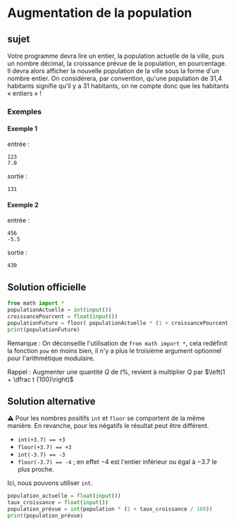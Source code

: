 # Augmentation de la population

## sujet

 Votre programme devra lire un entier, la population actuelle de la ville, puis un nombre décimal, la croissance prévue de la population, en pourcentage. Il devra alors afficher la nouvelle population de la ville sous la forme d'un nombre entier. On considérera, par convention, qu'une population de 31,4 habitants signifie qu'il y a 31 habitants, on ne compte donc que les habitants « entiers » !

### Exemples
#### Exemple 1

entrée :

    123
    7.0

sortie :

    131

#### Exemple 2

entrée :

    456
    -5.5

sortie :

    430

## Solution officielle

```python
from math import *
populationActuelle = int(input())
croissancePourcent = float(input())
populationFuture = floor( populationActuelle * (1 + croissancePourcent / 100) )
print(populationFuture)
```

Remarque
: On déconseille l'utilisation de `from math import *`, cela redéfinit la fonction `pow` en moins bien, il n'y a plus le troisième argument optionnel pour l'arithmétique modulaire.


Rappel
: Augmenter une quantité $Q$ de $t\%$, revient à multiplier $Q$ par $\left(1 + \dfrac t {100}\right)$

## Solution alternative

:warning: Pour les nombres positifs `int` et `floor` se comportent de la même manière. En revanche, pour les négatifs le résultat peut être différent.
* `int(+3.7) == +3`
* `floor(+3.7) == +3`
* `int(-3.7) == -3`
* `floor(-3.7) == -4` ; en effet $-4$ est l'entier inférieur ou égal à $-3.7$ le plus proche.

Ici, nous pouvons utiliser `int`.

```python
population_actuelle = float(input())
taux_croissance = float(input())
population_prévue = int(population * (1 + taux_croissance / 100))
print(population_prévue)
```



